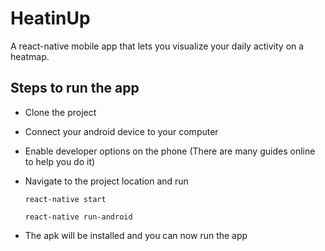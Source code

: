 # HeatinUp

A react-native mobile app that lets you visualize your daily activity on a heatmap.

## Steps to run the app
- Clone the project
- Connect your android device to your computer
- Enable developer options on the phone (There are many guides online to help you do it)
- Navigate to the project location and run 

    `react-native start`
 
    `react-native run-android`
- The apk will be installed and you can now run the app